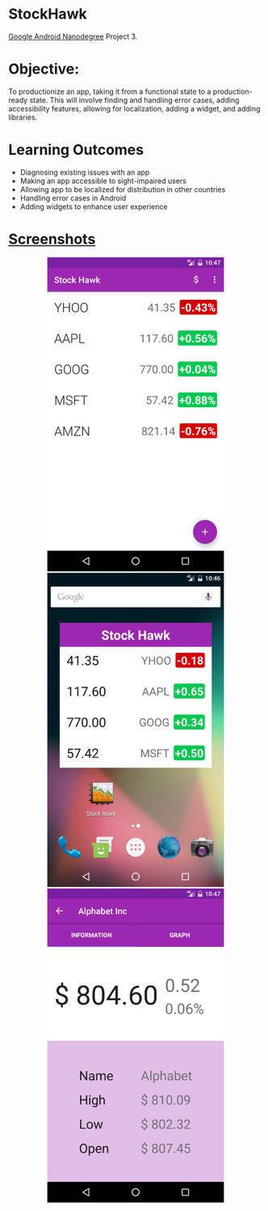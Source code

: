 # StockHawk
[Google Android Nanodegree](https://www.udacity.com/course/android-developer-nanodegree-by-google--nd801) Project 3.

# Objective: 
To productionize an app, taking it from a functional state to a production-ready state. 
This will involve finding and handling error cases, adding accessibility features, allowing for localization, adding a widget, and adding libraries.

# Learning Outcomes
* Diagnosing existing issues with an app
* Making an app accessible to sight-impaired users
* Allowing app to be localized for distribution in other countries
* Handling error cases in Android
* Adding widgets to enhance user experience

# [Screenshots](https://github.com/GurpreetSK95/StockHawk/tree/master/Screenshots)

<p align="center">
  <img src="/Screenshots/Screenshot_1476638221.png?" width="350"/>
  <img src="Screenshots/Screenshot_1476638216.png" width="350"/>
  <img src="/Screenshots/Screenshot_1476638242.png" width="350"/>
</p>

